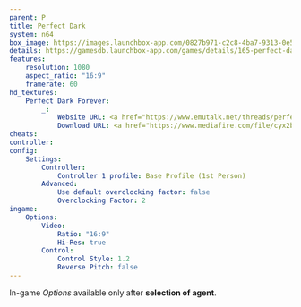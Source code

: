 ```yaml
---
parent: P
title: Perfect Dark
system: n64
box_image: https://images.launchbox-app.com/0827b971-c2c8-4ba7-9313-0e51e75eb496.jpg
details: https://gamesdb.launchbox-app.com/games/details/165-perfect-dark
features:
    resolution: 1080
    aspect_ratio: "16:9"
    framerate: 60
hd_textures:
    Perfect Dark Forever:
        _:
            Website URL: <a href="https://www.emutalk.net/threads/perfect-dark-texture-pack-wip-perfect-dark-forever.57318/" target="_blank">Link</a>
            Download URL: <a href="https://www.mediafire.com/file/cyx2bnf7ujm9mm7/Perfect+Dark+Forever+0.6g+GLN64+Rev+2b.7z/file" target="_blank">Link</a>
cheats:
controller:
config:
    Settings:
        Controller:
            Controller 1 profile: Base Profile (1st Person)
        Advanced:
            Use default overclocking factor: false
            Overclocking Factor: 2
ingame:
    Options:
        Video:
            Ratio: "16:9"
            Hi-Res: true
        Control:
            Control Style: 1.2
            Reverse Pitch: false
---
```

In-game *Options* available only after **selection of agent**.
